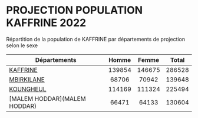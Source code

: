 # PROJECTION POPULATION KAFFRINE 2022
	
Répartition de la population de KAFFRINE par départements de projection selon le sexe
	
| Départements  | Homme | Femme | Total |
| --------- |:-----:|:-----:|:-----:|
| [KAFFRINE](KAFFRINE) | 139854 | 146675 | 286528 |
| [MBIRKILANE](MBIRKILANE) | 68706 | 70942 | 139648 |
| [KOUNGHEUL](KOUNGHEUL) | 114169 | 111324 | 225494 |
| [MALEM HODDAR](MALEM HODDAR) | 66471 | 64133 | 130604 |
